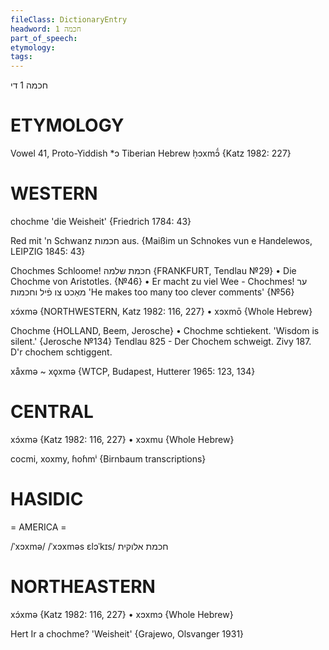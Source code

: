```yaml
---
fileClass: DictionaryEntry
headword: חכמה 1
part_of_speech: 
etymology: 
tags: 
---
```

חכמה 1
די

ETYMOLOGY
===========
Vowel 41, Proto-Yiddish *ɔ
Tiberian Hebrew ḥɔxmɔ̄́
{Katz 1982: 227}

WESTERN
========

chochme 'die Weisheit' {Friedrich 1784: 43}

Red mit 'n Schwanz חכמות aus.
{Maißim un Schnokes vun e Handelewos, LEIPZIG 1845: 43}

Chochmes Schloome!  חכמת שלמה
{FRANKFURT, Tendlau №29}
	•	Die Chochme von Aristotles. {№46}
	•	Er macht zu viel Wee - Chochmes! ער מאַכט צו פֿיל וחכמות 'He makes too many too clever comments' {№56}

xɔ́xmə {NORTHWESTERN, Katz 1982: 116, 227}
	•	xɔxmō {Whole Hebrew}

Chochme {HOLLAND, Beem, Jerosche}
	•	Chochme schtiekent. 'Wisdom is silent.' {Jerosche №134}
Tendlau 825 - Der Chochem schweigt.
Zivy 187. D'r chochem schtiggent.

xåxmə ~ xǫxmə {WTCP, Budapest, Hutterer 1965: 123, 134}

CENTRAL
========

xɔ́xmə {Katz 1982: 116, 227}
	•	xɔxmu {Whole Hebrew}

cocmi, xoxmy, ɦoɦmⁱ {Birnbaum transcriptions}

HASIDIC
=======
= AMERICA = 

/ˈxɔxmə/
/ˈxɔxməs ɛlɔˈkɪs/ חכמת אלוקית

NORTHEASTERN
==============

xɔ́xmə {Katz 1982: 116, 227}
	•	xɔxmɔ {Whole Hebrew} 

Hert Ir a chochme? 'Weisheit' {Grajewo, Olsvanger 1931}
